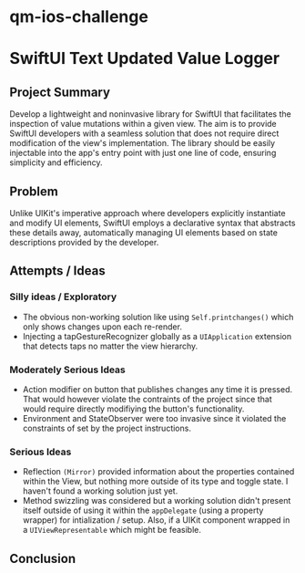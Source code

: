 # qm-ios-challenge

# SwiftUI Text Updated Value Logger

## Project Summary

Develop a lightweight and noninvasive library for SwiftUI that facilitates the inspection of value mutations within a given view. The aim is to provide SwiftUI developers with a seamless solution that does not require direct modification of the view's implementation. The library should be easily injectable into the app's entry point with just one line of code, ensuring simplicity and efficiency. 

## Problem

Unlike UIKit's imperative approach where developers explicitly instantiate and modify UI elements, SwiftUI employs a declarative syntax that abstracts these details away, automatically managing UI elements based on state descriptions provided by the developer. 

## Attempts / Ideas

### Silly ideas / Exploratory

- The obvious non-working solution like using `Self.printchanges()` which only shows changes upon each re-render.
- Injecting a tapGestureRecognizer globally as a `UIApplication` extension that detects taps no matter the view hierarchy.
  
### Moderately Serious Ideas
- Action modifier on button that publishes changes any time it is pressed. That would however violate the contraints of the project since that would require directly modifiying the button's functionality.
- Environment and StateObserver were too invasive since it violated the constraints of set by the project instructions.

### Serious Ideas
- Reflection `(Mirror)` provided information about the properties contained within the View, but nothing more outside of its type and toggle state. I haven't found a working solution just yet.
- Method swizzling was considered but a working solution didn't present itself outside of using it within the `appDelegate` (using a property wrapper) for intialization / setup. Also, if a UIKit component wrapped in a `UIViewRepresentable` which might be feasible.

## Conclusion

